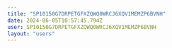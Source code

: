 ```yaml
---
title: "SP10150G7DRPETGFXZQWQ0WRCJ6XQV1MEMZP6BVNH"
date: 2024-06-05T10:57:45.794Z
user: SP10150G7DRPETGFXZQWQ0WRCJ6XQV1MEMZP6BVNH
layout: "users"
---
```

    